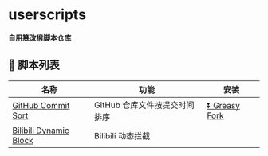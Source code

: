 # userscripts

**自用篡改猴脚本仓库**

## 🐒 脚本列表

| 名称                                                                  | 功能                          | 安装                                                                            |
| --------------------------------------------------------------------- | ----------------------------- | ------------------------------------------------------------------------------- |
| [GitHub Commit Sort](./packages/github/commit-sort/README.md)         | GitHub 仓库文件按提交时间排序 | [⏬ Greasy Fork](https://greasyfork.org/zh-CN/scripts/522083-github-commit-sort) |
| [Bilibili Dynamic Block](./packages/bilibili/dynamic-block/README.md) | Bilibili 动态拦截             |                                                                                 |
